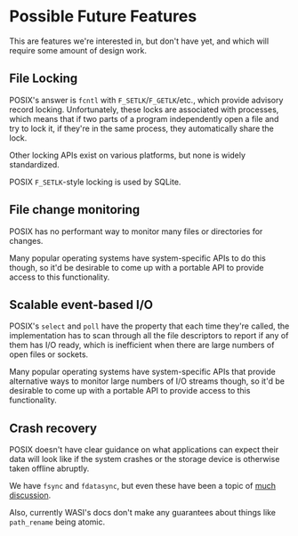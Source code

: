 # Possible Future Features

This are features we're interested in, but don't have yet, and which will require
some amount of design work.

## File Locking

POSIX's answer is `fcntl` with `F_SETLK`/`F_GETLK`/etc., which provide advisory
record locking. Unfortunately, these locks are associated with processes, which
means that if two parts of a program independently open a file and try to lock
it, if they're in the same process, they automatically share the lock.

Other locking APIs exist on various platforms, but none is widely standardized.

POSIX `F_SETLK`-style locking is used by SQLite.

## File change monitoring

POSIX has no performant way to monitor many files or directories for changes.

Many popular operating systems have system-specific APIs to do this though, so
it'd be desirable to come up with a portable API to provide access to this
functionality.

## Scalable event-based I/O

POSIX's `select` and `poll` have the property that each time they're called,
the implementation has to scan through all the file descriptors to report if any
of them has I/O ready, which is inefficient when there are large numbers of
open files or sockets.

Many popular operating systems have system-specific APIs that provide
alternative ways to monitor large numbers of I/O streams though, so it'd be
desirable to come up with a portable API to provide access to this
functionality.

## Crash recovery

POSIX doesn't have clear guidance on what applications can expect their
data will look like if the system crashes or the storage device is otherwise
taken offline abruptly.

We have `fsync` and `fdatasync`, but even these have been a topic of
[much discussion].

[much discussion]: https://wiki.postgresql.org/wiki/Fsync_Errors

Also, currently WASI's docs don't make any guarantees about things like
`path_rename` being atomic.
